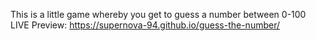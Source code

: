This is a little game whereby you get to guess a number between 0-100<br>
LIVE Preview: https://supernova-94.github.io/guess-the-number/
